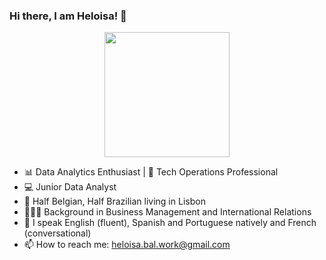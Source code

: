 ### Hi there, I am Heloisa! 👋

<div id="header" align="center">
  <img src="https://media.giphy.com/media/Jz7eUZut4DSl04bz2q/giphy.gif" width="200"/>
</div>

- 📊 Data Analytics Enthusiast | 🚀 Tech Operations Professional
- 💻 Junior Data Analyst
- 📍 Half Belgian, Half Brazilian living in Lisbon
- 👨🏼‍🎓 Background in Business Management and International Relations
- 💬 I speak English (fluent), Spanish and Portuguese natively and French (conversational)
- 📫 How to reach me: heloisa.bal.work@gmail.com

